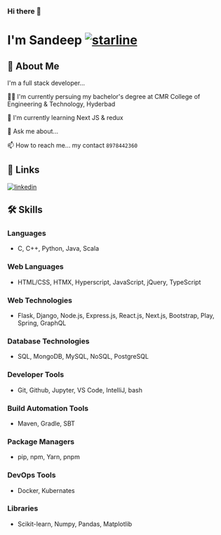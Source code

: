 ### Hi there 👋


# I'm Sandeep [![starline](https://starlines.qoo.monster/assets/SandeepK1729)](https://github.com/qoomon/starline)

## 🚀 About Me
I'm a full stack developer...

👩‍💻 I'm currently persuing my bachelor's degree at CMR College of Engineering & Technology, Hyderbad

🧠 I'm currently learning Next JS & redux

💬 Ask me about...

📫 How to reach me... my contact `8978442360`




## 🔗 Links
[![linkedin](https://img.shields.io/badge/linkedin-0A66C2?style=for-the-badge&logo=linkedin&logoColor=white)](https://www.linkedin.com/sandeepk1729)


## 🛠 Skills
### Languages
- C, C++, Python, Java, Scala
### Web Languages
- HTML/CSS, HTMX, Hyperscript, JavaScript, jQuery, TypeScript
### Web Technologies
- Flask, Django, Node.js, Express.js, React.js, Next.js, Bootstrap, Play, Spring, GraphQL
### Database Technologies
- SQL, MongoDB, MySQL, NoSQL, PostgreSQL
### Developer Tools
- Git, Github, Jupyter, VS Code, IntelliJ, bash
### Build Automation Tools
- Maven, Gradle, SBT
### Package Managers
- pip, npm, Yarn, pnpm
### DevOps Tools
- Docker, Kubernates
### Libraries
- Scikit-learn, Numpy, Pandas, Matplotlib
